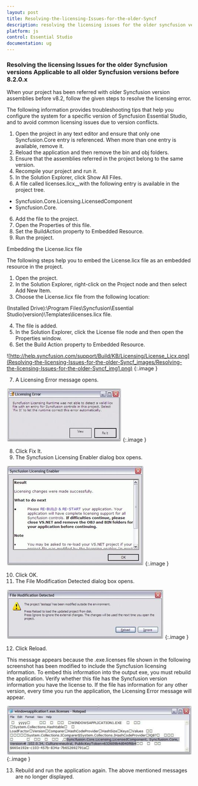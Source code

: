 ```yaml
---
layout: post
title: Resolving-the-licensing-Issues-for-the-older-Syncf
description: resolving the licensing issues for the older syncfusion versions applicable to all older syncfusion versions before 8.2.0.x
platform: js
control: Essential Studio
documentation: ug
---
```


### Resolving the licensing Issues for the older Syncfusion versions Applicable to all older Syncfusion versions before 8.2.0.x

When your project has been referred with older Syncfusion version assemblies before v8.2, follow the given steps to resolve the licensing error.

The following information provides troubleshooting tips that help you configure the system for a specific version of Syncfusion Essential Studio, and to avoid common licensing issues due to version conflicts.

1. Open the project in any text editor and ensure that only one Syncfusion.Core entry is referenced. When more than one entry is available, remove it.
1. Reload the application and then remove the bin and obj folders. 
2. Ensure that the assemblies referred in the project belong to the same version.
3. Recompile your project and run it.
4. In the Solution Explorer, click Show All Files. 
5. A file called licenses.licx__with the following entry is available in the project tree. 
* Syncfusion.Core.Licensing.LicensedComponent
* Syncfusion.Core. 
6. Add the file to the project.
7. Open the Properties of this file. 
8. Set the BuildAction property to Embedded Resource.
9. Run the project.

Embedding the License.licx file

The following steps help you to embed the License.licx file as an embedded resource in the project.

1. Open the project.
2. In the Solution Explorer, right-click on the Project node and then select Add New Item.
3. Choose the License.licx file from the following location:

(Installed Drive):\Program Files\Syncfusion\Essential Studio\(version)\Templates\licenses.licx file.

4. The file is added. 
5. In the Solution Explorer, click the License file node and then open the Properties window.
6. Set the Build Action property to Embedded Resource.



![http://help.syncfusion.com/support/Build/KB/Licensing/License_Licx.png](Resolving-the-licensing-Issues-for-the-older-Syncf_images/Resolving-the-licensing-Issues-for-the-older-Syncf_img1.png)
{:.image }


7. A Licensing Error message opens. 



![](Resolving-the-licensing-Issues-for-the-older-Syncf_images/Resolving-the-licensing-Issues-for-the-older-Syncf_img2.jpeg)
{:.image }


8. Click Fix It.
9. The Syncfusion Licensing Enabler dialog box opens. 

![](Resolving-the-licensing-Issues-for-the-older-Syncf_images/Resolving-the-licensing-Issues-for-the-older-Syncf_img3.jpeg)
{:.image }


10. Click OK.
11. The File Modification Detected dialog box opens. 



![](Resolving-the-licensing-Issues-for-the-older-Syncf_images/Resolving-the-licensing-Issues-for-the-older-Syncf_img4.jpeg)
{:.image }


12. Click Reload. 

This message appears because the .exe.licenses file shown in the following screenshot has been modified to include the Syncfusion licensing information. To embed this information into the output exe, you must rebuild the application. Verify whether this file has the Syncfusion version information you have the license to. If the file has information for any other version, every time you run the application, the Licensing Error message will appear.  



![](Resolving-the-licensing-Issues-for-the-older-Syncf_images/Resolving-the-licensing-Issues-for-the-older-Syncf_img5.jpeg)
{:.image }


13. Rebuild and run the application again. The above mentioned messages are no longer displayed.
